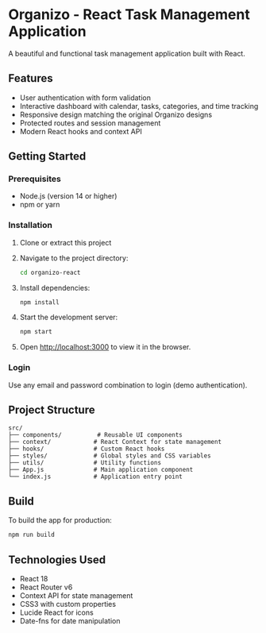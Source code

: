 # Organizo - React Task Management Application

A beautiful and functional task management application built with React.

## Features

- User authentication with form validation
- Interactive dashboard with calendar, tasks, categories, and time tracking
- Responsive design matching the original Organizo designs
- Protected routes and session management
- Modern React hooks and context API

## Getting Started

### Prerequisites

- Node.js (version 14 or higher)
- npm or yarn

### Installation

1. Clone or extract this project
2. Navigate to the project directory:
   ```bash
   cd organizo-react
   ```

3. Install dependencies:
   ```bash
   npm install
   ```

4. Start the development server:
   ```bash
   npm start
   ```

5. Open [http://localhost:3000](http://localhost:3000) to view it in the browser.

### Login

Use any email and password combination to login (demo authentication).

## Project Structure

```
src/
├── components/          # Reusable UI components
├── context/            # React Context for state management
├── hooks/              # Custom React hooks
├── styles/             # Global styles and CSS variables
├── utils/              # Utility functions
├── App.js              # Main application component
└── index.js            # Application entry point
```

## Build

To build the app for production:

```bash
npm run build
```

## Technologies Used

- React 18
- React Router v6
- Context API for state management
- CSS3 with custom properties
- Lucide React for icons
- Date-fns for date manipulation
